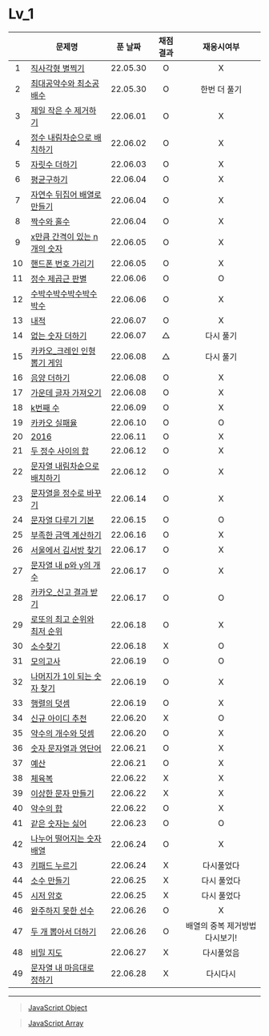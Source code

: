 # Lv_1
||문제명|푼 날짜|채점 결과|재응시여부|
|:-:|---|:---:|:---:|:---:|
|1|[직사각형 별찍기](./starRectangle.js)|22.05.30|O|X|
|2|[최대공약수와 최소공배수](./GcdLcm.js)|22.05.30|O|한번 더 풀기|
|3|[제일 작은 수 제거하기](./sliceMin.js)|22.06.01|O|X|
|4|[정수 내림차순으로 배치하기](./sortNumber.js)|22.06.02|O|X|
|5|[자릿수 더하기](./positionSum.js)|22.06.03|O|X|
|6|[평균구하기](./average.js)|22.06.04|O|X|
|7|[자연수 뒤집어 배열로 만들기](./reverseNumber.js)|22.06.04|O|X|
|8|[짝수와 홀수](./oddOrEven.js)|22.06.04|O|X|
|9|[x만큼 간격이 있는 n개의 숫자](./xLength.js)|22.06.05|O|X|
|10|[핸드폰 번호 가리기](./hideNumber.js)|22.06.05|O|X|
|11|[정수 제곱근 판별](./integerSqrt.js)|22.06.06|O|O|
|12|[수박수박수박수박수박수](./watermelon.js)|22.06.06|O|X|
|13|[내적](./dotProduct.js)|22.06.07|O|X|
|14|[없는 숫자 더하기](./accNoNumbers.js)|22.06.07|△|다시 풀기|
|15|[카카오_크레인 인형뽑기 게임](./pickdolls.js)|22.06.08|△|다시 풀기|
|16|[음양 더하기](./accPlusMinus.js)|22.06.08|O|X|
|17|[가운데 글자 가져오기](./bringMid.js)|22.06.08|O|X|
|18|[k번째 수](./kNumber.js)|22.06.09|O|X|
|19|[카카오 실패율](./failRatio.js)|22.06.10|O|O|
|20|[2016](./2016.js)|22.06.11|O|X|
|21|[두 정수 사이의 합](./betweenAandB.js)|22.06.12|O|X|
|22|[문자열 내림차순으로 배치하기](./sortString.js)|22.06.12|O|X|
|23|[문자열을 정수로 바꾸기](./stringToNumber.js)|22.06.14|O|X|
|24|[문자열 다루기 기본](./basicString.js)|22.06.15|O|O|
|25|[부족한 금액 계산하기](./shortMoney.js)|22.06.16|O|X|
|26|[서울에서 김서방 찾기](./findKim.js)|22.06.17|O|X|
|27|[문자열 내 p와 y의 개수](./pyInTheString.js)|22.06.17|O|X|
|28|[카카오_신고 결과 받기](./reportingMail.js)|22.06.17|O|O|
|29|[로또의 최고 순위와 최저 순위](./lottoMinMax.js)|22.06.18|O|X|
|30|[소수찾기](./findPrimeNumber.js)|22.06.18|X|O|
|31|[모의고사](./mockTest.js)|22.06.19|O|O|
|32|[나머지가 1이 되는 숫자 찾기](./findRestValue.js)|22.06.19|O|X|
|33|[행렬의 덧셈](./addMatrix.js)|22.06.19|O|X|
|34|[신규 아이디 추천](./recommandNewId.js)|22.06.20|X|O|
|35|[약수의 개수와 덧셈](./betweenNumbers.js)|22.06.20|O|X|
|36|[숫자 문자열과 영단어](./numberAndWord.js)|22.06.21|O|X|
|37|[예산](./budget.js)|22.06.21|O|X|
|38|[체육복](./trainingClothes.js)|22.06.22|X|X|
|39|[이상한 문자 만들기](./strangeString.js)|22.06.22|X|X|
|40|[약수의 합](./sumDivisor.js)|22.06.22|O|X|
|41|[같은 숫자는 싫어](./hateSameNumber.js)|22.06.23|O|O|
|42|[나누어 떨어지는 숫자 배열](./fitNumberArray.js)|22.06.24|O|X|
|43|[키패드 누르기](./pushKeypad.js)|22.06.24|X|다시풀었다|
|44|[소수 만들기](./makePrimeNumber.js)|22.06.25|X|다시 풀었다|
|45|[시저 암호](./caesarPassword.js)|22.06.25|X|다시 풀었다|
|46|[완주하지 못한 선수](./notCompletion.js)|22.06.26|O|X|
|47|[두 개 뽑아서 더하기](./popTwoSum.js)|22.06.26|O|배열의 중복 제거방법 다시보기!|
|48|[비밀 지도](./secretMap.js)|22.06.27|X|다시풀었음|
|49|[문자열 내 마음대로 정하기](./asonelikes.js)|22.06.28|X|다시다시|

---
> [JavaScript Object](../../../theory/object.md)

> [JavaScript Array](../../../theory/array.md)